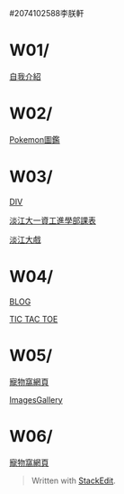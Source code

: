 #2074102588李朕軒
# W01/
[自我介紹](https://github.com/AbNormal66/107-1/blob/master/w01/intro.html)

# W02/
[Pokemon圖鑑](https://github.com/AbNormal66/107-1/blob/master/w02/table.html)

# W03/
[DIV](https://github.com/AbNormal66/107-1/blob/master/w03/div.html/)

[淡江大一資工進學部課表](https://github.com/AbNormal66/107-1/blob/master/w03/table.html/)

[淡江大戲](https://github.com/AbNormal66/107-1/blob/master/w03/tku60.html/)

# W04/
[BLOG](https://github.com/AbNormal66/107-1/blob/master/w04/blog.html/)

[TIC TAC TOE](https://github.com/AbNormal66/107-1/blob/master/w04/ttt.html/)

# W05/
[寵物窩網頁](https://github.com/AbNormal66/107-1/blob/master/w05-nav/index.html/)

[ImagesGallery](https://github.com/AbNormal66/107-1/blob/master/w05/imagesgallery.html/)

# W06/
[寵物窩網頁](https://github.com/AbNormal66/107-1/blob/master/w06-nav/index.html/)





> Written with [StackEdit](https://stackedit.io/).
<!--stackedit_data:
eyJoaXN0b3J5IjpbMTY5NDA0MTQ1MCwxNTUyODkzODY1XX0=
-->
